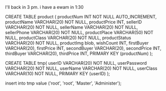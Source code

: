 I'll back in 3 pm.
i have a ewam in 1:30

CREATE TABLE product (
    productNum INT NOT NULL AUTO_INCREMENT,
    productName VARCHAR(20) NOT NULL,
    productPrice INT,
    sellerID VARCHAR(20) NOT NULL,
    sellerName VARCHAR(20) NOT NULL,
    sellerPhone VARCHAR(20) NOT NULL,
    productPlace VARCHAR(50) NOT NULL,
    productClass VARCHAR(20) NOT NULL,
    productStatus VARCHAR(20) NOT NULL,
    productImg blob,
    wishCount INT,
    firstBuyer VARCHAR(20),
    firstPrice INT,
    secondBuyer VARCHAR(20),
    secondPrice INT,
    thirdBuyer VARCHAR(20),
    thirdPrice INT,
    PRIMARY KEY (productNum)
);

CREATE TABLE tmp(
    userID VARCHAR(20) NOT NULL,
    userPassword VARCHAR(20) NOT NULL,
    userName VARCHAR(20) NOT NULL,
    userClass VARCHAR(10) NOT NULL,
    PRIMARY KEY (userID)
);

insert into tmp value ('root', 'root', 'Master', 'Administer');
